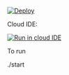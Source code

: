 
[![Deploy](https://www.herokucdn.com/deploy/button.png)](https://heroku.com/deploy)

Cloud IDE:

[![Run in cloud IDE](https://s.dou.ua/CACHE/images/img/static/companies/BlueCodenvyLogo/20afa945d1d0e917151cc8fa6f1cc126.png)](https://beta.codenvy.com/f?name=spring-ecommerce&user=babkamen) 


To run 

./start
